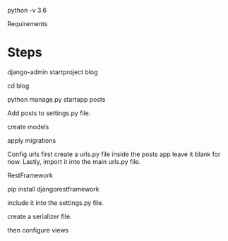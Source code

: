 python -v 3.6

Requirements  


# Steps

django-admin startproject blog

cd blog

python manage.py startapp posts

Add posts to settings.py file.

create models 

apply migrations

Config urls 
first create a urls.py file inside the posts app leave it blank for now.
Lastly, import it into the main urls.py file.

RestFramework

pip install djangorestframework

include it into the settings.py file.

create a serializer file.

then configure views




